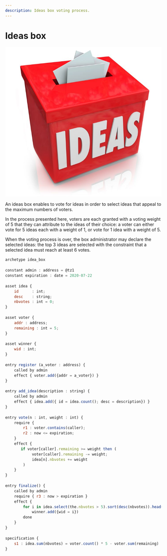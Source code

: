 ```yaml
---
description: Ideas box voting process.
---
```


# Ideas box

![](../../.gitbook/assets/19421048_s.jpg)  

An ideas box enables to vote for ideas in order to select ideas that appeal to the maximum numbers of voters.

In the process presented here, voters are each granted with a voting weight of 5 that they can attribute to the ideas of their choice: a voter can either vote for 5 ideas each with a weight of 1, or vote for 1 idea with a weight of 5. 

When the voting process is over, the box administrator may declare the selected ideas: the top 3 ideas are selected with the constraint that a selected idea must reach at least 6 votes.

```javascript
archetype idea_box

constant admin : address = @tz1
constant expiration : date = 2020-07-22

asset idea {
    id      : int;
    desc    : string;
    nbvotes : int = 0;
}

asset voter {
    addr : address;
    remaining : int = 5;
}

asset winner {
    wid : int;
}

entry register (a_voter : address) {
    called by admin
    effect { voter.add({addr = a_voter}) }
}

entry add_idea(description : string) {
    called by admin
    effect { idea.add({ id = idea.count(); desc = description}) }
}

entry vote(n : int, weight : int) {
    require {
        r1 : voter.contains(caller);
        r2 : now <= expiration;
    }
    effect {
       if voter[caller].remaining >= weight then (
            voter[caller].remaining -= weight;
            idea[n].nbvotes += weight
        )
    }
}

entry finalize() {
    called by admin
    require { r3 : now > expiration }
    effect {
        for i in idea.select(the.nbvotes > 5).sort(desc(nbvotes)).head(3) do
            winner.add({wid = i})
        done
    }
}

specification {
    s1 : idea.sum(nbvotes) = voter.count() * 5 - voter.sum(remaining)
}
```

